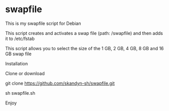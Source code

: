 # swapfile

This is my swapfile script for Debian

This script creates and activates a swap file (path: /swapfile) and then adds it to /etc/fstab

This script allows you to select the size of the 1 GB, 2 GB, 4 GB, 8 GB and 16 GB swap file

Installation

Clone or download

git clone  https://github.com/skandyn-sh/swapfile.git  

sh swapfile.sh

Enjoy
